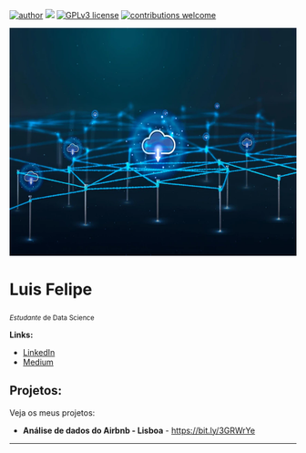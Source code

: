 [![author](https://img.shields.io/badge/author-luisfelipelfbs-red.svg)](https://www.linkedin.com/in/luisfelipe-lfbds) [![](https://img.shields.io/badge/python-3.7+-blue.svg)](https://www.python.org/downloads/release/python-365/) [![GPLv3 license](https://img.shields.io/badge/License-GPLv3-blue.svg)](http://perso.crans.org/besson/LICENSE.html) [![contributions welcome](https://img.shields.io/badge/contributions-welcome-brightgreen.svg?style=flat)](https://github.com/carlosfab/data_science/issues)

<p align="center">
  <img src="datapf.webp" height=400px width=1000px >
</p>

# Luis Felipe
<sub>*Estudante* de Data Science</sub>

**Links:**

* [LinkedIn](https://www.linkedin.com/in/luisfelipe-lfbds)
* [Medium](https://medium.com/@lfpbds.professional)


## Projetos:
Veja os meus projetos:

* **Análise de dados do Airbnb - Lisboa** - https://bit.ly/3GRWrYe


---



